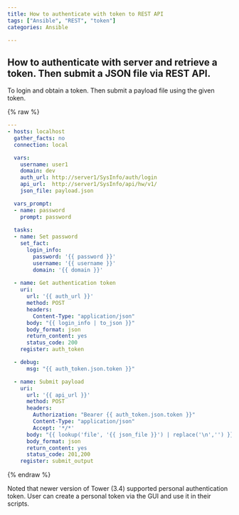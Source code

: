 ```yaml
---
title: How to authenticate with token to REST API
tags: ["Ansible", "REST", "token"]
categories: Ansible

---
```

## How to authenticate with server and retrieve a token.  Then submit a JSON file via REST API.

To login and obtain a token.  Then submit a payload file using the given token.

{% raw %}
```yaml
---
- hosts: localhost
  gather_facts: no
  connection: local

  vars:
    username: user1
    domain: dev
    auth_url: http://server1/SysInfo/auth/login
    api_url:  http://server1/SysInfo/api/hw/v1/
    json_file: payload.json

  vars_prompt:
  - name: password
    prompt: password
  
  tasks:
  - name: Set password
    set_fact:
      login_info:
        password: '{{ password }}'
        username: '{{ username }}'
        domain: '{{ domain }}'
    
  - name: Get authentication token
    uri:
      url: '{{ auth_url }}'
      method: POST
      headers:
        Content-Type: "application/json"
      body: "{{ login_info | to_json }}"
      body_format: json
      return_content: yes
      status_code: 200
    register: auth_token

  - debug:
      msg: "{{ auth_token.json.token }}"

  - name: Submit payload
    uri:
      url: '{{ api_url }}'
      method: POST
      headers:
        Authorization: "Bearer {{ auth_token.json.token }}"
        Content-Type: "application/json"
        Accept: '*/*'
      body: "{{ lookup('file', '{{ json_file }}') | replace('\n','') }}"
      body_format: json
      return_content: yes
      status_code: 201,200
    register: submit_output
```
{% endraw %}

Noted that newer version of Tower (3.4) supported personal authentication token.  User can create a personal token via the GUI and use it in their scripts.